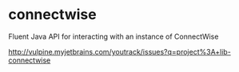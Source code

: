 # connectwise

Fluent Java API for interacting with an instance of ConnectWise

http://vulpine.myjetbrains.com/youtrack/issues?q=project%3A+lib-connectwise
